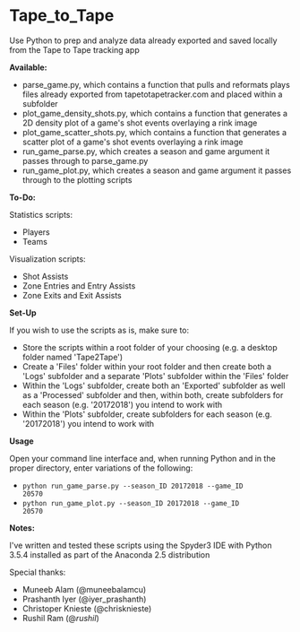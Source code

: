 # Tape_to_Tape
Use Python to prep and analyze data already exported and saved locally from the Tape to Tape tracking app

<b>Available:</b>
- parse_game.py, which contains a function that pulls and reformats plays files already exported from tapetotapetracker.com and placed within a subfolder
- plot_game_density_shots.py, which contains a function that generates a 2D density plot of a game's shot events overlaying a rink image
- plot_game_scatter_shots.py, which contains a function that generates a scatter plot of a game's shot events overlaying a rink image
- run_game_parse.py, which creates a season and game argument it passes through to parse_game.py
- run_game_plot.py, which creates a season and game argument it passes through to the plotting scripts

<b>To-Do:</b>

Statistics scripts:
- Players
- Teams

Visualization scripts:
- Shot Assists
- Zone Entries and Entry Assists
- Zone Exits and Exit Assists

<b>Set-Up</b>

If you wish to use the scripts as is, make sure to:

- Store the scripts within a root folder of your choosing (e.g. a desktop folder named 'Tape2Tape')
- Create a 'Files' folder within your root folder and then create both a 'Logs' subfolder and a separate 'Plots' subfolder within the 'Files' folder
- Within the 'Logs' subfolder, create both an 'Exported' subfolder as well as a 'Processed' subfolder and then, within both, create subfolders for each season (e.g. '20172018') you intend to work with  
- Within the 'Plots' subfolder, create subfolders for each season (e.g. '20172018') you intend to work with

<b>Usage</b>

Open your command line interface and, when running Python and in the proper directory, enter variations of the following:
- <code>python run_game_parse.py --season_ID 20172018 --game_ID 20570</code>
- <code>python run_game_plot.py --season_ID 20172018 --game_ID 20570</code>

<b>Notes:</b>

I've written and tested these scripts using the Spyder3 IDE with Python 3.5.4 installed as part of the Anaconda 2.5 distribution

Special thanks: 
- Muneeb Alam (@muneebalamcu)
- Prashanth Iyer (@iyer_prashanth)
- Christoper Knieste (@chrisknieste)
- Rushil Ram (@_rushil_)
